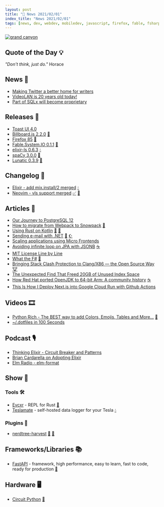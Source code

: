 ```yaml
---
layout: post
title: "📜 News 2021/02/01"
index_title: "News 2021/02/01"
tags: [news, dev, webdev, mobiledev, javascript, firefox, fable, fsharp, dotnet, rustlang, elixir, neovim, vim, vlang, postgre, kotlin, csharp, java, clang, python, elmlang]
---
```


<a href="https://daily-tech-news.github.io/2021/02/01/news.html">
  <img src="https://user-images.githubusercontent.com/430272/106551386-e4991400-64f3-11eb-9c93-b5e2aeb381cd.png"
     alt="grand canyon"
     class="image">
</a>

## Quote of the Day 💡

_"Don't think, just do."_
Horace

## News 📰

- [Making Twitter a better home for writers](https://blog.twitter.com/en_us/topics/company/2021/making-twitter-a-better-home-for-writers.html)
- [VideoLAN is 20 years old today!](https://www.videolan.org/press/videolan-20.html)
- [Part of SQLx will become proprietary](https://github.com/launchbadge/sqlx/discussions/909)

## Releases 🥳

- [Toast UI 4.0](https://ui.toast.com/weekly-pick/en_20210126)
- [Billboard.js 2.2.0](https://netil.medium.com/billboard-js-2-2-0-release-gauge-enhancements-pie-outerradius-more-407118914fbc) [🔶](https://www.ecma-international.org "#javascript")
- [Firefox 85](https://www.mozilla.org/en-US/firefox/85.0/releasenotes) [🦊](https://www.mozilla.org/en-US/firefox "#firefox")
- [Fable.System.IO 0.1.1](https://github.com/jwosty/Fable.System.IO/releases/tag/v0.1.1) [🔷](https://fsharp.org "#fsharp #dotnet")
- [elixir-ls 0.6.3](https://github.com/elixir-lsp/elixir-ls/releases/tag/v0.6.3) [💧](https://elixir-lang.org "#elixirlang")
- [spaCy 3.0.0](https://github.com/explosion/spaCy/releases/tag/v3.0.0) [🐍](https://www.python.org "#python")
- [Lunatic 0.3.9](https://crates.io/crates/lunatic/0.3.9) [🦀](https://www.rust-lang.org "#rust")


## Changelog 👀

- [Elixir - add mix.install/2 merged](https://github.com/elixir-lang/elixir/pull/10674) [💧](https://elixir-lang.org "#elixirlang")
- [Neovim - vls support merged](https://github.com/neovim/nvim-lspconfig/pull/658) [✅](https://vlang.io "#vlang") [🍃](https://neovim.io "#neovim")

## Articles 📜

- [Our Journey to PostgreSQL 12](https://tech.coffeemeetsbagel.com/our-journey-to-postgresql-12-3d6ee15d305a)
- [How to migrate from Webpack to Snowpack](https://primalskill.blog/how-to-migrate-an-app-from-webpack-to-snowpack) [🔶](https://www.ecma-international.org "#javascript")
- [Using Rust on Kotlin](https://github.com/mozilla/application-services/blob/020a3eb831da8cd9d21978e3d1fb7af3a6ffcfea/docs/howtos/exposing-rust-components-to-kotlin.md) [🦀](https://www.rust-lang.org "#rust") [🗼](https://kotlinlang.org "#kotlin")
- [Sending e-mail with .NET](https://lukelowrey.com/dotnet-email-guide-2021/) [🔷](https://fsharp.org "#fsharp #dotnet") [☪️ ](https://docs.microsoft.com/en-us/dotnet/csharp "#csharp #dotnet")
- [Scaling applications using Micro Frontends](https://dev.to/prasann/scaling-applications-using-micro-frontends-4kgn)
- [Avoiding infinite loop on JPA with JSONB](https://rmannibucau.metawerx.net/post/jsonb-jpa-relationship-avoid-infinite-loop) [☕️](https://www.java.com "#java")
- [MIT License Line by Line](https://writing.kemitchell.com/2016/09/21/MIT-License-Line-by-Line.html)
- [What the F#](https://onurgumus.github.io/2021/01/31/What-the-F.html) [🔷](https://fsharp.org "#fsharp #dotnet")
- [Bringing Stack Clash Protection to Clang/X86 — the Open Source Way](https://blog.llvm.org/posts/2021-01-05-stack-clash-protection/) [🐮](https://www.iso.org/standard/74528.html "#clang")
- [The Unexpected Find That Freed 20GB of Unused Index Space](https://hakibenita.com/postgresql-unused-index-size)
- [How Red Hat ported OpenJDK to 64-bit Arm: A community history](https://developers.redhat.com/blog/2021/02/01/how-red-hat-ported-openjdk-to-64-bit-arm-a-community-history/) [☕️](https://www.java.com "#java")
- [This Is How I Deploy Next.js into Google Cloud Run with Github Actions](https://medium.com/weekly-webtips/this-is-how-i-deploy-next-js-into-google-cloud-run-with-github-actions-1d7d2de9d203)

## Videos 🎞

- [Python Rich - The BEST way to add Colors, Emojis, Tables and More...](https://www.youtube.com/watch?v=JrGFQp9njas) [🐍](https://www.python.org "#python")
- [~/.dotfiles in 100 Seconds](https://www.youtube.com/watch?v=r_MpUP6aKiQ)

## Podcast 🎙

- [Thinking Elixir - Circuit Breaker and Patterns](https://thinkingelixir.com/podcast-episodes/032-circuit-breaker-and-elixir-patterns-with-allan-macgregor/)
- [Brian Cardarella on Adopting Elixir](https://smartlogic.io/podcast/elixir-wizards/s5e9-cardarella)
- [Elm Radio - elm-format](https://elm-radio.com/episode/elm-format/)

## Show 🎪

### Tools 🛠

- [Evcxr](https://github.com/google/evcxr) - REPL for Rust [🦀](https://www.rust-lang.org "#rust")
- [Teslamate](https://github.com/adriankumpf/teslamate) - self-hosted data logger for your Tesla [💧](https://elixir-lang.org "#elixirlang")

### Plugins 🔌

- [nerdtree-harvest](https://github.com/flwyd/nerdtree-harvest) [🍃](https://www.vim.org "#vim") [🍃](https://neovim.io "#neovim")

## Frameworks/Libraries 📚

- [FastAPI](https://fastapi.tiangolo.com/) - framework, high performance, easy to learn, fast to code, ready for production [🐍](https://www.python.org "#python")

## Hardware 🖥

- [Circuit Python](https://github.com/adafruit/circuitpython) [🐍](https://www.python.org "#python")

